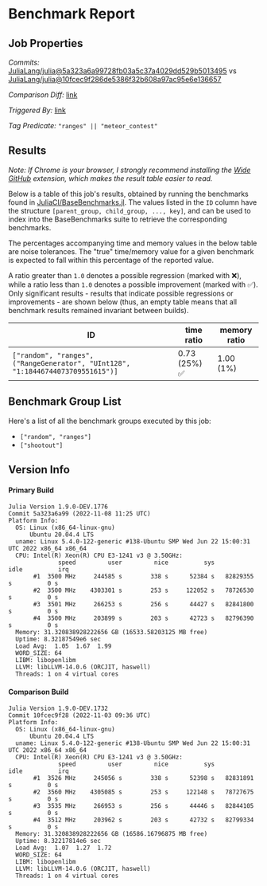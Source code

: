 # Benchmark Report

## Job Properties

*Commits:* [JuliaLang/julia@5a323a6a99728fb03a5c37a4029dd529b5013495](https://github.com/JuliaLang/julia/commit/5a323a6a99728fb03a5c37a4029dd529b5013495) vs [JuliaLang/julia@10fcec9f286de5386f32b608a97ac95e6e136657](https://github.com/JuliaLang/julia/commit/10fcec9f286de5386f32b608a97ac95e6e136657)

*Comparison Diff:* [link](https://github.com/JuliaLang/julia/compare/10fcec9f286de5386f32b608a97ac95e6e136657..5a323a6a99728fb03a5c37a4029dd529b5013495)

*Triggered By:* [link](https://github.com/JuliaLang/julia/commit/5a323a6a99728fb03a5c37a4029dd529b5013495#commitcomment-89804925)

*Tag Predicate:* `"ranges" || "meteor_contest"`

## Results

*Note: If Chrome is your browser, I strongly recommend installing the [Wide GitHub](https://chrome.google.com/webstore/detail/wide-github/kaalofacklcidaampbokdplbklpeldpj?hl=en)
extension, which makes the result table easier to read.*

Below is a table of this job's results, obtained by running the benchmarks found in
[JuliaCI/BaseBenchmarks.jl](https://github.com/JuliaCI/BaseBenchmarks.jl). The values
listed in the `ID` column have the structure `[parent_group, child_group, ..., key]`,
and can be used to index into the BaseBenchmarks suite to retrieve the corresponding
benchmarks.

The percentages accompanying time and memory values in the below table are noise tolerances. The "true"
time/memory value for a given benchmark is expected to fall within this percentage of the reported value.

A ratio greater than `1.0` denotes a possible regression (marked with :x:), while a ratio less
than `1.0` denotes a possible improvement (marked with :white_check_mark:). Only significant results - results
that indicate possible regressions or improvements - are shown below (thus, an empty table means that all
benchmark results remained invariant between builds).

| ID | time ratio | memory ratio |
|----|------------|--------------|
| `["random", "ranges", ("RangeGenerator", "UInt128", "1:18446744073709551615")]` | 0.73 (25%) :white_check_mark: | 1.00 (1%)  |

## Benchmark Group List

Here's a list of all the benchmark groups executed by this job:

- `["random", "ranges"]`
- `["shootout"]`

## Version Info

#### Primary Build

```
Julia Version 1.9.0-DEV.1776
Commit 5a323a6a99 (2022-11-08 11:25 UTC)
Platform Info:
  OS: Linux (x86_64-linux-gnu)
      Ubuntu 20.04.4 LTS
  uname: Linux 5.4.0-122-generic #138-Ubuntu SMP Wed Jun 22 15:00:31 UTC 2022 x86_64 x86_64
  CPU: Intel(R) Xeon(R) CPU E3-1241 v3 @ 3.50GHz: 
              speed         user         nice          sys         idle          irq
       #1  3500 MHz     244585 s        338 s      52384 s   82829355 s          0 s
       #2  3500 MHz    4303301 s        253 s     122052 s   78726530 s          0 s
       #3  3501 MHz     266253 s        256 s      44427 s   82841800 s          0 s
       #4  3500 MHz     203899 s        203 s      42723 s   82796390 s          0 s
  Memory: 31.320838928222656 GB (16533.58203125 MB free)
  Uptime: 8.32187549e6 sec
  Load Avg:  1.05  1.67  1.99
  WORD_SIZE: 64
  LIBM: libopenlibm
  LLVM: libLLVM-14.0.6 (ORCJIT, haswell)
  Threads: 1 on 4 virtual cores

```

#### Comparison Build

```
Julia Version 1.9.0-DEV.1732
Commit 10fcec9f28 (2022-11-03 09:36 UTC)
Platform Info:
  OS: Linux (x86_64-linux-gnu)
      Ubuntu 20.04.4 LTS
  uname: Linux 5.4.0-122-generic #138-Ubuntu SMP Wed Jun 22 15:00:31 UTC 2022 x86_64 x86_64
  CPU: Intel(R) Xeon(R) CPU E3-1241 v3 @ 3.50GHz: 
              speed         user         nice          sys         idle          irq
       #1  3526 MHz     245056 s        338 s      52398 s   82831891 s          0 s
       #2  3560 MHz    4305085 s        253 s     122148 s   78727675 s          0 s
       #3  3535 MHz     266953 s        256 s      44446 s   82844105 s          0 s
       #4  3512 MHz     203962 s        203 s      42732 s   82799334 s          0 s
  Memory: 31.320838928222656 GB (16586.16796875 MB free)
  Uptime: 8.32217814e6 sec
  Load Avg:  1.07  1.27  1.72
  WORD_SIZE: 64
  LIBM: libopenlibm
  LLVM: libLLVM-14.0.6 (ORCJIT, haswell)
  Threads: 1 on 4 virtual cores

```
